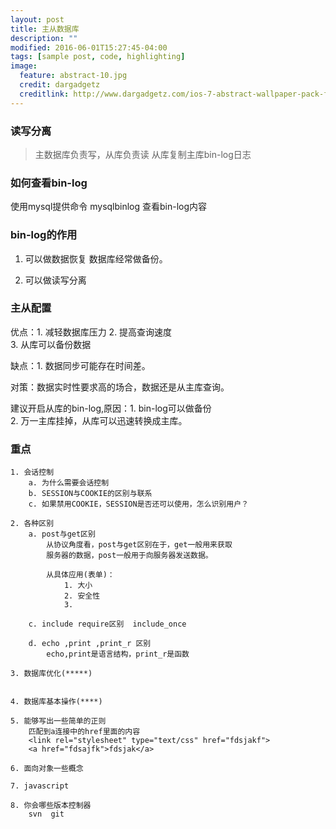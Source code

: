 ```yaml
---
layout: post
title: 主从数据库
description: ""
modified: 2016-06-01T15:27:45-04:00
tags: [sample post, code, highlighting]
image:
  feature: abstract-10.jpg
  credit: dargadgetz
  creditlink: http://www.dargadgetz.com/ios-7-abstract-wallpaper-pack-for-iphone-5-and-ipod-touch-retina/
---
```


### 读写分离
> 主数据库负责写，从库负责读
> 从库复制主库bin-log日志

  


### 如何查看bin-log
使用mysql提供命令  mysqlbinlog 查看bin-log内容


### bin-log的作用
1. 可以做数据恢复
    数据库经常做备份。

2. 可以做读写分离


### 主从配置
优点：1. 减轻数据库压力 2. 提高查询速度  
      3. 从库可以备份数据

缺点：1. 数据同步可能存在时间差。

对策：数据实时性要求高的场合，数据还是从主库查询。

建议开启从库的bin-log,原因：1. bin-log可以做备份  
  2. 万一主库挂掉，从库可以迅速转换成主库。



### 重点
    1. 会话控制 
        a. 为什么需要会话控制
        b. SESSION与COOKIE的区别与联系
        c. 如果禁用COOKIE，SESSION是否还可以使用，怎么识别用户？

    2. 各种区别
        a. post与get区别
            从协议角度看，post与get区别在于，get一般用来获取
            服务器的数据，post一般用于向服务器发送数据。

            从具体应用(表单)：
                1. 大小
                2. 安全性
                3. 

        c. include require区别  include_once

        d. echo ,print ,print_r 区别
            echo,print是语言结构，print_r是函数

    3. 数据库优化(*****)


    4. 数据库基本操作(****)

    5. 能够写出一些简单的正则
        匹配到a连接中的href里面的内容
        <link rel="stylesheet" type="text/css" href="fdsjakf">
        <a href="fdsajfk">fdsjak</a>

    6. 面向对象一些概念

    7. javascript

    8. 你会哪些版本控制器
        svn  git

<script src="https://gist.github.com/mmistakes/43a355923921d22cd993.js"></script>